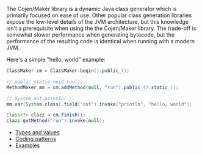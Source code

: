 The Cojen/Maker library is a dynamic Java class generator which is primarily focused on ease of use. Other popular class generation libraries expose the low-level details of the JVM architecture, but this knowledge isn't a prerequisite when using the the Cojen/Maker library. The trade-off is somewhat slower performance when generating bytecode, but the performance of the resulting code is identical when running with a modern JVM.

Here's a simple "hello, world" example:

```java
ClassMaker cm = ClassMaker.begin().public_();

// public static void run()...
MethodMaker mm = cm.addMethod(null, "run").public_().static_();

// System.out.println(...
mm.var(System.class).field("out").invoke("println", "hello, world");

Class<?> clazz = cm.finish();
clazz.getMethod("run").invoke(null);
```

- [Types and values](docs/TypesAndValues.md)
- [Coding patterns](docs/CodingPatterns.md)
- [Examples](example/main/java/org/cojen/example)

